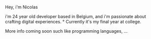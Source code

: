 Hey, i'm Nicolas

i'm 24 year old developer based in Belgium, and i'm passionate about crafting digital experiences.
° Currently it's my final year at college.

More info coming soon such like programming languages, ...
